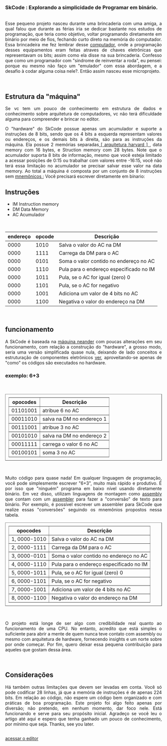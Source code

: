 

### **SkCode** : Explorando a simplicidade de Programar em binário.


<p align="justify">
<br>
Esse pequeno projeto nasceu durante uma brincaderia com uma amiga, a qual falou que durante as férias iria se dedicar bastante nos estudos de programação, que teria como objetivo, voltar programando diretamente em binário por meio de fios, fechando curto direto na memória do computador.  Essa brincadeira me fez lembrar desse <a href="https://pt.m.wikipedia.org/wiki/Altair_8800">computador</a>, onde a programação desses equipamentos eram feitas atraves de chaves eletrônicas que representavam os bits; assim como ela disse na sua brincaderia. Confesso que como um programador com "sindrome de reinventar a roda", eu pensei: porque eu mesmo não faço um  "emulador" com essa abordagem, e a desafio à codar alguma coisa nele?. Então assim nasceu esse microprojeto. 
</p>

<br>

## Estrutura da "máquina" 

<p align="justify">
Se vc tem um pouco de conhecimento em estrutura de dados e conhecimento sobre arquitetura de computadores,  vc não terá dificuldade alguma para compreender e brincar no editor. 
</p>

<p align="justify">
O "hardware" do SkCode possue apenas um acumulador e suporte a instruções de 8 bits, sendo que os 4 bits a esquerda representam valores ou endereços, e os demais bits à direita, são para as instruções da máquina. Ela possue 2 memórias separadas<a href="https://www.google.com.br/search?q=arquitetura+de+harvard"> [ arquitetura harvard ] </a>,  data memory com 16 bytes, e Struction memory com 28 bytes. Note que o acumulador suporta 8 bits de informação, mesmo que você esteja limitado a acessar posições de 0:15 ou trabalhar com valores entre -16:15, você não terá essa limitação no acumulador se precisar salvar esse valor na data memory. Ao total a máquina é composta por um conjunto de 8 instruções sem <a href='https://www.google.com/search?q=mnem%C3%B4nicos+assembly'>mnemônicos </a>; Você precisará escrever diretamente em bínario:
</p>


## Instruções 


- IM Instruction memory 
- DM Data Memory 
- AC Acumulador 

<br>

|endereço |opcode| Descrição                               |
|---------|------|-----------------------------------------|
| 0000    | 1010 | Salva o valor do AC na DM               |
| 0000    | 1111 | Carrega da DM para o AC                 | 
| 0000    | 0101 | Soma o valor contido no endereço no AC  |
| 0000    | 1110 | Pula para o endereço especificado no IM |
| 0000    | 1011 | Pula, se o AC for igual (zero) 0        |
| 0000    | 1101 | Pula, se o AC for negativo              |
| 0000    | 1001 | Adiciona um valor de 4 bits no AC       |
| 0000    | 1100 | Negativa o valor do endereço na DM      |
  
<br>

## funcionamento
<p align="justify">
A SkCode é baseada na <a href='https://www.google.com/search?q=m%C3%A1quina+neande'>máquina neander</a> com poucas alterações em seu funcionamento, com relação a construção do "hardware", a grosso modo, seria uma versão simplificada quase nula, deixando de lado conceitos e estruturação de componentes eletrônicos <a href='https://www.google.com/search?q=sistemas+digitais'>ver</a>, aproveitando-se apenas de "como" os códigos são executados no hardware.
</p>

### **exemplo**: 6+3

<br>
<table width="100%" style="border-collapse: collapse; padding: 10px;" border>
    <th>opocodes</th>
    <th>Descrição</th>
    <tr><td>01101001</td><td>atribue 6 no AC</td></tr> 
    <tr><td>00011010</td><td>salva na DM no endereço 1</td></tr>
    <tr><td>00111001</td><td>atribue 3 no AC</td></tr>
    <tr><td>00101010</td><td>salva na DM no endereço 2</td></tr>
    <tr><td>00011111</td><td>carrega o valor 6 no AC</td></tr>
    <tr><td>00100101</td><td>soma 3 no AC</td></tr>
</table>
<br>

<p align="justify">
Muito código para quase nada! Em qualquer linguagem de programação, você pode simplesmente escrever "6+3", muito mais rápido e produtivo. É por isso que "ninguém" programa em baixo nível usando  diretamente binário. Em vez disso, utilizam linguagens de montagem como <a href='https://www.google.com/search?q=assembly'>assembly</a> que contam com um <a href='https://pt.stackoverflow.com/questions/178804/o-que-%C3%A9-assembler'>assembler</a> para fazer a "conversão" de texto para binário. Por exemplo, é possível escrever um assembler para SkCode que realize essas "conversões" seguindo os mnemônios propostos nessa tabela.
</p>

<table width="100%" style="border-collapse: collapse; padding: 10px;" border>
            <th>opocodes</th>
            <th>Descrição</th>
            <tr><td>1, 0000-1010</td><td>Salva o valor do AC na DM</td></tr>
            <tr><td>2, 0000-1111</td><td>Carrega da DM para o AC</td></tr>
            <tr><td>3, 0000-0101</td><td>Soma o valor contido no endereço no AC</td></tr>
            <tr><td>4, 0000-1110</td><td>Pula para o endereço especificado no IM</td></tr>
            <tr><td>5, 0000-1011</td><td>Pula, se o AC for igual (zero) 0</td></tr>
            <tr><td>6, 0000-1101</td><td>Pula, se o AC for negativo</td></tr>
            <tr><td>7, 0000-1001</td><td>Adiciona um valor de 4 bits no AC</td></tr>
            <tr><td>8, 0000-1100</td><td>Negativa o valor do endereço na DM</td></tr>
        </table>

<br>

<p align="justify">
O projeto está longe de ser algo com credibilidade real quanto ao funcionamento de uma CPU. No entanto, acredito que está simples o suficiente para abrir a mente de quem nunca teve contato com assembly ou mesmo com arquitetura de hardware, fornecendo insights e um norte sobre por onde começar. Por fim, quero deixar essa pequena contribuição para aqueles que gostam dessa área. 
</p>

<br>

## Considerações


<p align="justify">
Há também outras limitações que devem ser levadas em conta. Você só pode codificar 28 linhas, já que a memória de instruções é de apenas 224 bits. Em relação ao código, não espere um código bem organizado e com práticas de boa programação. Este projeto foi algo feito apenas por diversão; não pretendo, em nenhum momento, dar foco nele. Está funcionando e serve para seu propósito inicial. Agradeço se você leu o artigo até aqui e espero que tenha ganhado um pouco de conhecimento, por mínimo que seja. Thanks, see you later.
</p>

##

[acessar o editor](https://lucieudo-roberto.github.io/skcode/)

